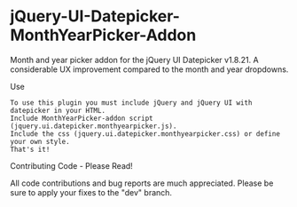 jQuery-UI-Datepicker-MonthYearPicker-Addon
==========================================

Month and year picker addon for the jQuery UI Datepicker v1.8.21. A considerable UX improvement compared to the month and year dropdowns.

Use

    To use this plugin you must include jQuery and jQuery UI with datepicker in your HTML.
    Include MonthYearPicker-addon script (jquery.ui.datepicker.monthyearpicker.js).
    Include the css (jquery.ui.datepicker.monthyearpicker.css) or define your own style.
    That's it!
    

Contributing Code - Please Read!

All code contributions and bug reports are much appreciated. Please be sure to apply your fixes to the "dev" branch.